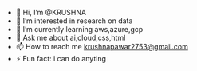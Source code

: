 - 👋 Hi, I’m @KRUSHNA 
- 👀 I’m interested in research on data 
- 🌱 I’m currently learning aws,azure,gcp
- 💞️ Ask me about ai,cloud,css,html
- 📫 How to reach me krushnapawar2753@gmail.com
- ⚡ Fun fact: i can do anyting

<!---
PAWARKRUSHNA/PAWARKRUSHNA is a ✨ special ✨ repository because its `README.md` (this file) appears on your GitHub profile.
You can click the Preview link to take a look at your changes.
--->
